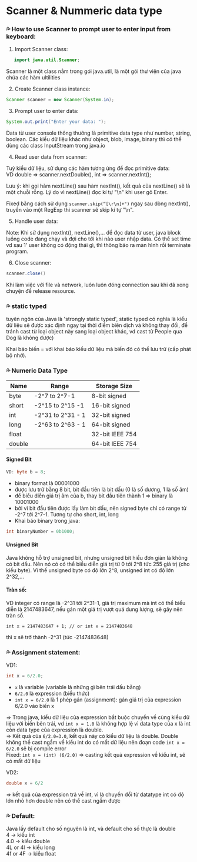 # Scanner & Nummeric data type

### 💦 How to use Scanner to prompt user to enter input from keyboard:
1. Import Scanner class:
```java
   import java.util.Scanner;
```
Scanner là một class nằm trong gói java.util, là một gói thư viện của java chứa các hàm ultilities

2. Create Scanner class instance:
```java
Scanner scanner = new Scanner(System.in);
```
3. Prompt user to enter data:
```java
System.out.print("Enter your data: ");
```
Data từ user console thông thường là primitive data type như number, string, boolean. Các kiểu dữ liệu khác như object, blob, image, binary thì có thể dùng các class InputStream trong java.io

4. Read user data from scanner:<br>

Tuỳ kiểu dữ liệu, sử dụng các hàm tương ứng để đọc primitive data:<br>
VD double => scanner.nextDouble(), int => scanner.nextInt();

Lưu ý: khi gọi hàm nextLine() sau hàm nextInt(), kết quả của nextLine() sẽ là một chuỗi rỗng. Lý do vì nextLine() đọc kí tự "\n" khi user gõ Enter.

Fixed bằng cách sử dụng ```scanner.skip(“[\r\n]+")``` ngay sau dòng nextInt(), truyền vào một RegExp thì scanner sẽ skip kí tự "\n".

5. Handle user data:

Note: Khi sử dụng nextInt(), nextLine(),... để đọc data từ user, java block luồng code đang chạy và đợi cho tới khi nào user nhập data. Có thể set time vd sau 1' user không có động thái gì, thì thông báo ra màn hình rồi terminate program.

6. Close scanner:
```java
scanner.close()
```
Khi làm việc với file và network, luôn luôn đóng connection sau khi đã xong chuyện để release resource.

### 💦 static typed
tuyên ngôn của Java là 'strongly static typed', static typed có nghĩa là kiểu dữ liệu sẽ được xác định ngay tại thời điểm biên dịch và không thay đổi, để tránh cast từ loại object này sang loại object khác, vd cast từ People qua Dog là không được)

Khai báo biến = với khai báo kiểu dữ liệu mà biến đó có thể lưu trữ (cấp phát bộ nhớ).



### 💦 Numeric Data Type
| Name   | Range            | Storage Size    |
|--------|------------------|-----------------|
| byte   | -2^7 to 2^7-1    | 8-bit signed    |
| short  |-2^15 to 2^15 -1 | 16-bit signed   |
| int    | -2^31 to 2^31 - 1 | 32-bit signed   |
| long   | -2^63 to 2^63 - 1 | 64-bit signed   |
| float  |                  | 32-bit IEEE 754 |
| double |                  | 64-bit IEEE 754 |

#### Signed Bit
```java
VD: byte b = 8;
```
- binary format là 00001000
- được lưu trữ bằng 8 bit, bit đầu tiên là bit dấu (0 là số dương, 1 là số âm)
- để biểu diễn giá trị âm của b, thay bit đầu tiên thành 1 => binary là 10001000
- bởi vì bit đầu tiên được lấy làm bit dấu, nên signed byte chỉ có range từ -2^7 tới 2^7-1. Tương tự cho short, int, long
- Khai báo binary trong java:
```java
int binaryNumber = 0b1000;
```

#### Unsigned Bit
Java không hỗ trợ unsigned bit, nhưng unsigned bit hiểu đơn giản là không có bit dấu. Nên nó có có thể biểu diễn giá trị từ 0 tới 2^8 tức 255 giá trị (cho kiểu byte). Vì thế unsigned byte có độ lớn 2^8, unsigned int có độ lớn 2^32,...

#### Tràn số:
VD integer có range là -2^31 tới 2^31-1, giá trị maximum mà int có thể biểu diễn là 2147483647, nếu gán một giá trị vượt quá dung lượng, sẽ gây nên tràn số.

```agsl
int x = 2147483647 + 1; // or int x = 2147483648
```
thì x sẽ trở thành -2^31 (tức -2147483648)

### 💦 Assignment statement:
VD1:
```java
int x = 6/2.0;
```

+ ```x``` là variable (variable là những gì bên trái dấu bằng)
+ ```6/2.0``` là expression (biểu thức)
+ ```int x = 6/2.0``` là 1 phép gán (assignment): gán giá trị của expression 6/2.0 vào biến x <br/>

=> Trong java, kiểu dữ liệu của expression bắt buộc chuyển về cùng kiểu dữ liệu với biến bên trái, vd ```int x = 1.0``` là không hợp lệ vì data type của x là int còn data type của expression là double.  <br>
=> Kết quả của ```6/2.0=3.0```, kết quả này có kiểu dữ liệu là double. Double không thể cast ngầm về kiểu int do có mất dữ liệu nên đoạn code ```int x = 6/2.0``` sẽ bị compile error <br>
Fixed: ```int x = (int) (6/2.0)``` => casting kết quả expression về kiểu int, sẽ có mất dữ liệu

VD2: 
```java 
double x = 6/2
``` 

=> kết quả của expression trả về int, vì là chuyển đổi từ datatype int có độ lớn nhỏ hơn double nên có thể cast ngầm được


### 💦 Default:
Java lấy default cho số nguyên là int, và default cho số thực là double <br>
4 -> kiểu int <br>
4.0 -> kiểu double <br>
4L or 4l -> kiểu long <br>
4f or 4F -> kiểu float <br>

